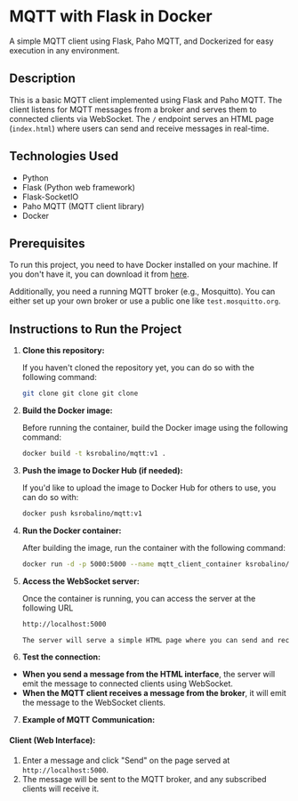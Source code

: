# MQTT with Flask in Docker

A simple MQTT client using Flask, Paho MQTT, and Dockerized for easy execution in any environment.

## Description

This is a basic MQTT client implemented using Flask and Paho MQTT. The client listens for MQTT messages from a broker and serves them to connected clients via WebSocket. The `/` endpoint serves an HTML page (`index.html`) where users can send and receive messages in real-time.

## Technologies Used

- Python
- Flask (Python web framework)
- Flask-SocketIO
- Paho MQTT (MQTT client library)
- Docker

## Prerequisites

To run this project, you need to have Docker installed on your machine. If you don't have it, you can download it from [here](https://www.docker.com/products/docker-desktop).

Additionally, you need a running MQTT broker (e.g., Mosquitto). You can either set up your own broker or use a public one like `test.mosquitto.org`.

## Instructions to Run the Project

1. **Clone this repository:**

   If you haven't cloned the repository yet, you can do so with the following command:

   ```bash
   git clone git clone git clone 

2. **Build the Docker image:**

   Before running the container, build the Docker image using the following command:

   ```bash
   docker build -t ksrobalino/mqtt:v1 .

3. **Push the image to Docker Hub (if needed):**

   If you'd like to upload the image to Docker Hub for others to use, you can do so with:

   ```bash
   docker push ksrobalino/mqtt:v1

4. **Run the Docker container:**

   After building the image, run the container with the following command:

   ```bash
   docker run -d -p 5000:5000 --name mqtt_client_container ksrobalino/mqtt:v1

5. **Access the WebSocket server:**

   Once the container is running, you can access the server at the following URL
   ```bash
   http://localhost:5000
   
   The server will serve a simple HTML page where you can send and receive MQTT messages.

6. **Test the connection:**

- **When you send a message from the HTML interface**, the server will emit the message to connected clients using WebSocket.
- **When the MQTT client receives a message from the broker**, it will emit the message to the WebSocket clients.

7. **Example of MQTT Communication:**

#### Client (Web Interface):
1. Enter a message and click "Send" on the page served at `http://localhost:5000`.
2. The message will be sent to the MQTT broker, and any subscribed clients will receive it.